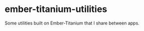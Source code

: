 ember-titanium-utilities
========================

Some utilities built on Ember-Titanium that I share between apps.